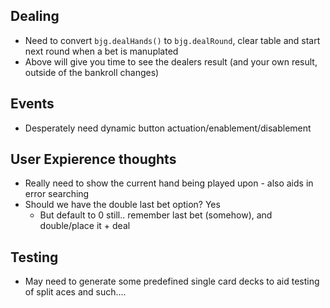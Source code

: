 
## Dealing
  * Need to convert `bjg.dealHands()` to `bjg.dealRound`, clear table and start next round when a bet is manuplated
  * Above will give you time to see the dealers result (and your own result, outside of the bankroll changes)

## Events
  * Desperately need dynamic button actuation/enablement/disablement

## User Expierence thoughts
  * Really need to show the current hand being played upon - also aids in error searching
  * Should we have the double last bet option? Yes
    - But default to 0 still.. remember last bet (somehow), and double/place it + deal

## Testing
  * May need to generate some predefined single card decks to aid testing of split aces and such....

